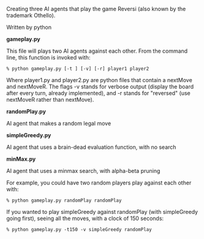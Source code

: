 Creating three AI agents that play the game Reversi (also known by the trademark Othello).

Written by python

**gameplay.py**

This file will plays two AI agents against each other. From the command line, this function is invoked with:

	% python gameplay.py [-t ] [-v] [-r] player1 player2
	
Where player1.py and player2.py are python files that contain a nextMove and nextMoveR. The flags -v stands for verbose output (display the board after every turn, already implemented), and -r stands for "reversed" (use nextMoveR rather than nextMove).

**randomPlay.py**

AI agent that makes a random legal move

**simpleGreedy.py**

AI agent that uses a brain-dead evaluation function, with no search

**minMax.py**

AI agent that uses a minmax search, with alpha-beta pruning

For example, you could have two random players play against each other with:
	
	% python gameplay.py randomPlay randomPlay

If you wanted to play simpleGreedy against randomPlay (with simpleGreedy going first), seeing all the moves, with a clock of 150 seconds:
	
	% python gameplay.py -t150 -v simpleGreedy randomPlay 
